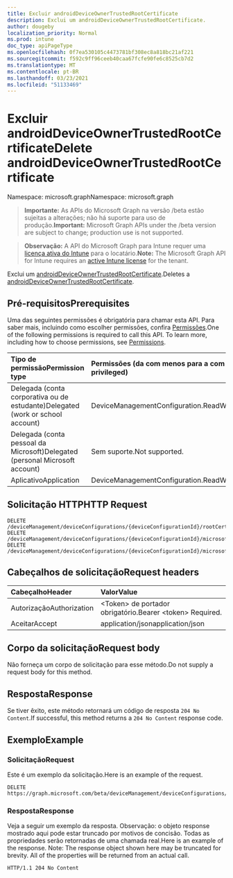 ```yaml
---
title: Excluir androidDeviceOwnerTrustedRootCertificate
description: Exclui um androidDeviceOwnerTrustedRootCertificate.
author: dougeby
localization_priority: Normal
ms.prod: intune
doc_type: apiPageType
ms.openlocfilehash: 0f7ea530105c4473781bf308ec8a818bc21af221
ms.sourcegitcommit: f592c9ff96ceeb40caa67fcfe90fe6c8525cb7d2
ms.translationtype: MT
ms.contentlocale: pt-BR
ms.lasthandoff: 03/23/2021
ms.locfileid: "51133469"
---
```

# <a name="delete-androiddeviceownertrustedrootcertificate"></a><span data-ttu-id="fc584-103">Excluir androidDeviceOwnerTrustedRootCertificate</span><span class="sxs-lookup"><span data-stu-id="fc584-103">Delete androidDeviceOwnerTrustedRootCertificate</span></span>

<span data-ttu-id="fc584-104">Namespace: microsoft.graph</span><span class="sxs-lookup"><span data-stu-id="fc584-104">Namespace: microsoft.graph</span></span>

> <span data-ttu-id="fc584-105">**Importante:** As APIs do Microsoft Graph na versão /beta estão sujeitas a alterações; não há suporte para uso de produção.</span><span class="sxs-lookup"><span data-stu-id="fc584-105">**Important:** Microsoft Graph APIs under the /beta version are subject to change; production use is not supported.</span></span>

> <span data-ttu-id="fc584-106">**Observação:** A API do Microsoft Graph para Intune requer uma [licença ativa do Intune](https://go.microsoft.com/fwlink/?linkid=839381) para o locatário.</span><span class="sxs-lookup"><span data-stu-id="fc584-106">**Note:** The Microsoft Graph API for Intune requires an [active Intune license](https://go.microsoft.com/fwlink/?linkid=839381) for the tenant.</span></span>

<span data-ttu-id="fc584-107">Exclui um [androidDeviceOwnerTrustedRootCertificate](../resources/intune-deviceconfig-androiddeviceownertrustedrootcertificate.md).</span><span class="sxs-lookup"><span data-stu-id="fc584-107">Deletes a [androidDeviceOwnerTrustedRootCertificate](../resources/intune-deviceconfig-androiddeviceownertrustedrootcertificate.md).</span></span>

## <a name="prerequisites"></a><span data-ttu-id="fc584-108">Pré-requisitos</span><span class="sxs-lookup"><span data-stu-id="fc584-108">Prerequisites</span></span>
<span data-ttu-id="fc584-p101">Uma das seguintes permissões é obrigatória para chamar esta API. Para saber mais, incluindo como escolher permissões, confira [Permissões](/graph/permissions-reference).</span><span class="sxs-lookup"><span data-stu-id="fc584-p101">One of the following permissions is required to call this API. To learn more, including how to choose permissions, see [Permissions](/graph/permissions-reference).</span></span>

|<span data-ttu-id="fc584-111">Tipo de permissão</span><span class="sxs-lookup"><span data-stu-id="fc584-111">Permission type</span></span>|<span data-ttu-id="fc584-112">Permissões (da com menos para a com mais privilégios)</span><span class="sxs-lookup"><span data-stu-id="fc584-112">Permissions (from least to most privileged)</span></span>|
|:---|:---|
|<span data-ttu-id="fc584-113">Delegada (conta corporativa ou de estudante)</span><span class="sxs-lookup"><span data-stu-id="fc584-113">Delegated (work or school account)</span></span>|<span data-ttu-id="fc584-114">DeviceManagementConfiguration.ReadWrite.All</span><span class="sxs-lookup"><span data-stu-id="fc584-114">DeviceManagementConfiguration.ReadWrite.All</span></span>|
|<span data-ttu-id="fc584-115">Delegada (conta pessoal da Microsoft)</span><span class="sxs-lookup"><span data-stu-id="fc584-115">Delegated (personal Microsoft account)</span></span>|<span data-ttu-id="fc584-116">Sem suporte.</span><span class="sxs-lookup"><span data-stu-id="fc584-116">Not supported.</span></span>|
|<span data-ttu-id="fc584-117">Aplicativo</span><span class="sxs-lookup"><span data-stu-id="fc584-117">Application</span></span>|<span data-ttu-id="fc584-118">DeviceManagementConfiguration.ReadWrite.All</span><span class="sxs-lookup"><span data-stu-id="fc584-118">DeviceManagementConfiguration.ReadWrite.All</span></span>|

## <a name="http-request"></a><span data-ttu-id="fc584-119">Solicitação HTTP</span><span class="sxs-lookup"><span data-stu-id="fc584-119">HTTP Request</span></span>
<!-- {
  "blockType": "ignored"
}
-->
``` http
DELETE /deviceManagement/deviceConfigurations/{deviceConfigurationId}/rootCertificate
DELETE /deviceManagement/deviceConfigurations/{deviceConfigurationId}/microsoft.graph.androidDeviceOwnerCertificateProfileBase/rootCertificate
DELETE /deviceManagement/deviceConfigurations/{deviceConfigurationId}/microsoft.graph.androidDeviceOwnerEnterpriseWiFiConfiguration/rootCertificateForServerValidation
```

## <a name="request-headers"></a><span data-ttu-id="fc584-120">Cabeçalhos de solicitação</span><span class="sxs-lookup"><span data-stu-id="fc584-120">Request headers</span></span>
|<span data-ttu-id="fc584-121">Cabeçalho</span><span class="sxs-lookup"><span data-stu-id="fc584-121">Header</span></span>|<span data-ttu-id="fc584-122">Valor</span><span class="sxs-lookup"><span data-stu-id="fc584-122">Value</span></span>|
|:---|:---|
|<span data-ttu-id="fc584-123">Autorização</span><span class="sxs-lookup"><span data-stu-id="fc584-123">Authorization</span></span>|<span data-ttu-id="fc584-124">&lt;Token&gt; de portador obrigatório.</span><span class="sxs-lookup"><span data-stu-id="fc584-124">Bearer &lt;token&gt; Required.</span></span>|
|<span data-ttu-id="fc584-125">Aceitar</span><span class="sxs-lookup"><span data-stu-id="fc584-125">Accept</span></span>|<span data-ttu-id="fc584-126">application/json</span><span class="sxs-lookup"><span data-stu-id="fc584-126">application/json</span></span>|

## <a name="request-body"></a><span data-ttu-id="fc584-127">Corpo da solicitação</span><span class="sxs-lookup"><span data-stu-id="fc584-127">Request body</span></span>
<span data-ttu-id="fc584-128">Não forneça um corpo de solicitação para esse método.</span><span class="sxs-lookup"><span data-stu-id="fc584-128">Do not supply a request body for this method.</span></span>

## <a name="response"></a><span data-ttu-id="fc584-129">Resposta</span><span class="sxs-lookup"><span data-stu-id="fc584-129">Response</span></span>
<span data-ttu-id="fc584-130">Se tiver êxito, este método retornará um código de resposta `204 No Content`.</span><span class="sxs-lookup"><span data-stu-id="fc584-130">If successful, this method returns a `204 No Content` response code.</span></span>

## <a name="example"></a><span data-ttu-id="fc584-131">Exemplo</span><span class="sxs-lookup"><span data-stu-id="fc584-131">Example</span></span>

### <a name="request"></a><span data-ttu-id="fc584-132">Solicitação</span><span class="sxs-lookup"><span data-stu-id="fc584-132">Request</span></span>
<span data-ttu-id="fc584-133">Este é um exemplo da solicitação.</span><span class="sxs-lookup"><span data-stu-id="fc584-133">Here is an example of the request.</span></span>
``` http
DELETE https://graph.microsoft.com/beta/deviceManagement/deviceConfigurations/{deviceConfigurationId}/rootCertificate
```

### <a name="response"></a><span data-ttu-id="fc584-134">Resposta</span><span class="sxs-lookup"><span data-stu-id="fc584-134">Response</span></span>
<span data-ttu-id="fc584-p102">Veja a seguir um exemplo da resposta. Observação: o objeto response mostrado aqui pode estar truncado por motivos de concisão. Todas as propriedades serão retornadas de uma chamada real.</span><span class="sxs-lookup"><span data-stu-id="fc584-p102">Here is an example of the response. Note: The response object shown here may be truncated for brevity. All of the properties will be returned from an actual call.</span></span>
``` http
HTTP/1.1 204 No Content
```




